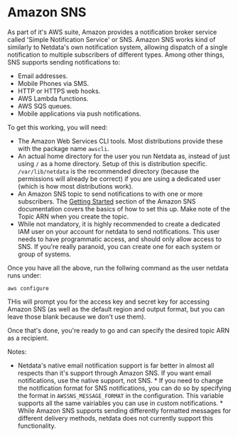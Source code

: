 # Amazon SNS

As part of it's AWS suite, Amazon provides a notification broker service called 'Simple Notification Service' or SNS.  Amazon SNS works kind of similarly to Netdata's own notification system, allowing dispatch of a single notification to multiple subscribers of different types.  Among other things, SNS supports sending notifications to:

* Email addresses.
* Mobile Phones via SMS.
* HTTP or HTTPS web hooks.
* AWS Lambda functions.
* AWS SQS queues.
* Mobile applications via push notifications.

To get this working, you will need:

* The Amazon Web Services CLI tools.  Most distributions provide these with the package name `awscli`.
* An actual home directory for the user you run Netdata as, instead of just using `/` as a home directory.  Setup of this is distribution specific.  `/var/lib/netdata` is the recommended directory (because the permissions will already be correct) if you are using a dedicated user (which is how most distributions work).
* An Amazon SNS topic to send notifications to with one or more subscribers.  The [Getting Started](https://docs.aws.amazon.com/sns/latest/dg/GettingStarted.html) section of the Amazon SNS documentation covers the basics of how to set this up.  Make note of the Topic ARN when you create the topic.
* While not mandatory, it is highly recommended to create a dedicated IAM user on your account for netdata to send notifications.  This user needs to have programmatic access, and should only allow access to SNS.  If you're really paranoid, you can create one for each system or group of systems.

Once you have all the above, run the follwing command as the user netdata runs under:

    aws configure

THis will prompt you for the access key and secret key for accessing Amazon SNS (as well as the default region and output format, but you can leave those blank because we don't use them).

Once that's done, you're ready to go and can specify the desired topic ARN as a recipient.

Notes:

   * Netdata's native email notification support is far better in almost all respects than it's support through Amazon SNS.  If you want email notifications, use the native support, not SNS.
    * If you need to change the notification format for SNS notifications, you can do so by specifying the format in `AWSSNS_MESSAGE_FORMAT` in the configuration.  This variable supports all the same vairiables you can use in custom notifications.
    * While Amazon SNS supports sending differently formatted messages for different delivery methods, netdata does not currently support this functionality.
